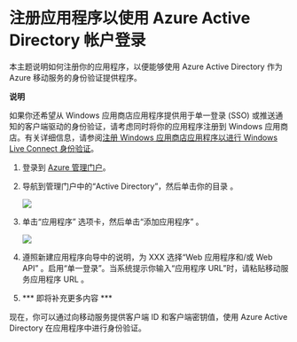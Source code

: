 <properties linkid="develop-mobile-how-to-guides-register-for-microsoft-waad-authentication" urlDisplayName="Register for Azure Active Directory Authentication" pageTitle="Register for Azure Active Directory authentication - Mobile Services" metaKeywords="Azure registering application, Azure Active Directory authentication, application authenticate, authenticate mobile services" description="Learn how to register for Azure Active Directory authentication in your Azure Mobile Services application." metaCanonical="" disqusComments="0" umbracoNaviHide="1" title="Register your apps to use an Azure Active Directory Account login" authors="" />
<tags ms.service=""
    ms.date=""
    wacn.date=""
    />


# 注册应用程序以使用 Azure Active Directory 帐户登录

本主题说明如何注册你的应用程序，以便能够使用 Azure Active Directory 作为 Azure 移动服务的身份验证提供程序。

<div class="dev-callout"><b>说明</b>

<p>如果你还希望从 Windows 应用商店应用程序提供用于单一登录 (SSO) 或推送通知的客户端驱动的身份验证，请考虑同时将你的应用程序注册到 Windows 应用商店。有关详细信息，请参阅<a href="/develop/mobile/how-to-guides/register-for-single-sign-on">注册 Windows 应用商店应用程序以进行 Windows Live Connect 身份验证</a>。</p>
</div>

1. 登录到 [Azure 管理门户][]。

2. 导航到管理门户中的“Active Directory”，然后单击你的目录 。

   ![][1] 

3. 单击“应用程序” 选项卡，然后单击“添加应用程序” 。

   ![][2]


4. 遵照新建应用程序向导中的说明，为 XXX 选择“Web 应用程序和/或 Web API” 。启用“单一登录”。当系统提示你输入“应用程序 URL”时，请粘贴移动服务应用程序 URL 。


5. *** 即将补充更多内容 ***

现在，你可以通过向移动服务提供客户端 ID 和客户端密钥值，使用 Azure Active Directory 在应用程序中进行身份验证。

  [注册 Windows 应用商店应用程序以进行 Windows Live Connect 身份验证]: /develop/mobile/how-to-guides/register-for-single-sign-on
  [Azure 管理门户]: https://manage.windowsazure.cn/
[1]: ./media/mobile-services-app-active-directory-login/mobile-services-live-connect-add-app.png
[2]: ./media/mobile-services-app-active-directory-login/mobile-live-connect-app-api-settings.png
